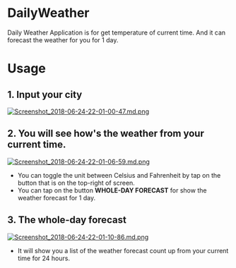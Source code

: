# DailyWeather

Daily Weather Application is for get temperature of current time.
And it can forecast the weather for you for 1 day.

# Usage
## 1. Input your city
[![Screenshot_2018-06-24-22-01-00-47.md.png](https://www.img.live/images/2018/06/24/Screenshot_2018-06-24-22-01-00-47.md.png)](https://www.img.live/image/Vmvjq)

## 2. You will see how's the weather from your current time.
[![Screenshot_2018-06-24-22-01-06-59.md.png](https://www.img.live/images/2018/06/24/Screenshot_2018-06-24-22-01-06-59.md.png)](https://www.img.live/image/q47a4)
* You can toggle the unit between Celsius and Fahrenheit by tap on the button that is on the top-right of screen.
* You can tap on the button **WHOLE-DAY FORECAST** for show the weather forecast for 1 day.

## 3. The whole-day forecast
[![Screenshot_2018-06-24-22-01-10-86.md.png](https://www.img.live/images/2018/06/24/Screenshot_2018-06-24-22-01-10-86.md.png)](https://www.img.live/image/q4ajY)
* It will show you a list of the weather forecast count up from your current time for 24 hours.